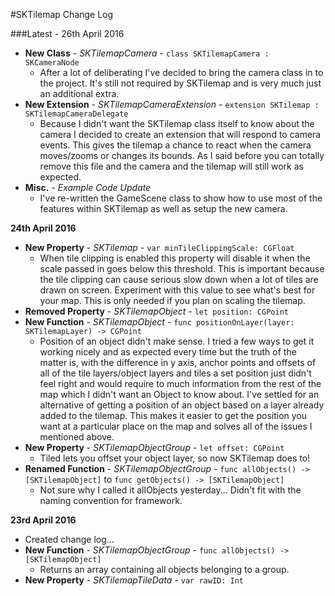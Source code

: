 #SKTilemap Change Log

###Latest - 26th April 2016

+ **New Class** - *SKTilemapCamera* - `class SKTilemapCamera : SKCameraNode`
    + After a lot of deliberating I've decided to bring the camera class in to the project. It's still not required by SKTilemap and is very much just an additional extra.
+ **New Extension** - *SKTilemapCameraExtension* - `extension SKTilemap : SKTilemapCameraDelegate`
    + Because I didn't want the SKTilemap class itself to know about the camera I decided to create an extension that will respond to camera events. This gives the tilemap a chance to react when the camera moves/zooms or changes its bounds. As I said before you can totally remove this file and the camera and the tilemap will still work as expected.
+ **Misc.** - *Example Code Update*
    + I've re-written the GameScene class to show how to use most of the features within SKTilemap as well as setup the new camera.

**24th April 2016**

+ **New Property** - *SKTilemap* - `var minTileClippingScale: CGFloat`
    + When tile clipping is enabled this property will disable it when the scale passed in goes below this threshold. This is important because the tile clipping can cause serious slow down when a lot of tiles are drawn on screen. Experiment with this value to see what's best for your map. This is only needed if you plan on scaling the tilemap. 
+ **Removed Property** - *SKTilemapObject* - `let position: CGPoint`
+ **New Function** - *SKTilemapObject* - `func positionOnLayer(layer: SKTilemapLayer) -> CGPoint`
    + Position of an object didn't make sense. I tried a few ways to get it working nicely and as expected every time but the truth of the matter is, with the difference in y axis, anchor points and offsets of all of the tile layers/object layers and tiles a set position just didn't feel right and would require to much information from the rest of the map which I didn't want an Object to know about. 
        I've settled for an alternative of getting a position of an object based on a layer already added to the tilemap. This makes it easier to get the position you want at a particular place on the map and solves all of the issues I mentioned above.
+ **New Property** - *SKTilemapObjectGroup* - `let offset: CGPoint`
    + Tiled lets you offset your object layer, so now SKTilemap does to!
+ **Renamed Function** - *SKTilemapObjectGroup* - `func allObjects() -> [SKTilemapObject]` to `func getObjects() -> [SKTilemapObject]`
    + Not sure why I called it allObjects yesterday... Didn't fit with the naming convention for framework.

**23rd April 2016**

+ Created change log...
+ **New Function** - *SKTilemapObjectGroup* - `func allObjects() -> [SKTilemapObject]`
    + Returns an array containing all objects belonging to a group.
+ **New Property** - *SKTilemapTileData* - `var rawID: Int`
